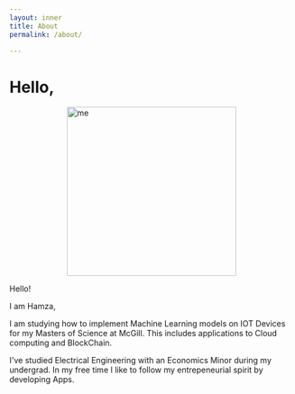 ```yaml
---
layout: inner
title: About
permalink: /about/

---
```


# Hello,

<img src="/project/img/me.png" alt="me" style="display: block; margin: 0 auto; height: 300px;">

Hello! 

I am Hamza,

I am studying how to implement Machine Learning models on IOT Devices for my Masters of Science at McGill. This includes applications to Cloud computing and BlockChain.

I've studied Electrical Engineering with an Economics Minor during my undergrad. In my free time I like to follow my entrepeneurial spirit by developing Apps.
